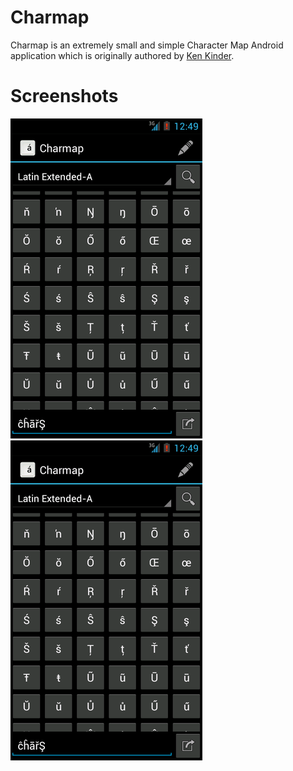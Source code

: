 Charmap
=======

Charmap is an extremely small and simple Character Map Android application which
is originally authored by [Ken Kinder](https://kkinder.com/2011/03/08/charmap/).

Screenshots
===========

![Screenshot](https://github.com/fikr4n/android-charmap/blob/master/ss1.png)
![Screenshot](https://github.com/fikr4n/android-charmap/blob/master/ss1.png)
